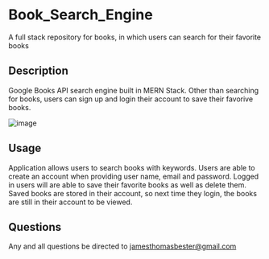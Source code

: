 # Book_Search_Engine
A full stack repository for books, in which users can search for their favorite books

## Description
Google Books API search engine built in MERN Stack. Other than searching for books, users can sign up and login their account to save their favorive books.

![image](https://user-images.githubusercontent.com/46641259/187679107-63a0c958-ac07-418c-8700-d2b990b34f41.png)


## Usage 

Application allows users to search books with keywords.
Users are able to create an account when providing user name, email and password.
Logged in users will are able to save their favorite books as well as delete them.
Saved books are stored in their account, so next time they login, the books are still in their account to be viewed.

## Questions

Any and all questions be directed to jamesthomasbester@gmail.com
